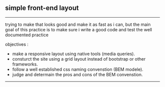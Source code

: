## simple front-end layout 
---

trying to make that looks good and make it as fast as i can, but the main goal of this practice is to make sure i write a good code and test the well documented practice 


objectives :
-  make a responsive layout using native tools (media queries).
-  consturct the site using a grid layout instead of bootstrap or other frameworks.
- follow a well established css naming convenstion (BEM modele).
-  judge and determain the pros and cons of the BEM convenstion.

----

